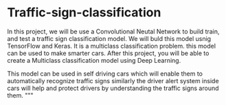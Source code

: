 # Traffic-sign-classification

In this project, we will be use a Convolutional Neutal Network to build train, and test a traffic sign classification model. We will buld this model usnig TensorFlow and Keras. It is a multiclass classification problem. this model can be used to make smarter cars.
After this project, you will be able to create a Multiclass classification model using Deep Learning. 

This model can be used in self driving cars which will enable them to automatically recognize traffic signs similarly the driver alert system inside cars will help and protect drivers by understanding the traffic signs around them.
"""
